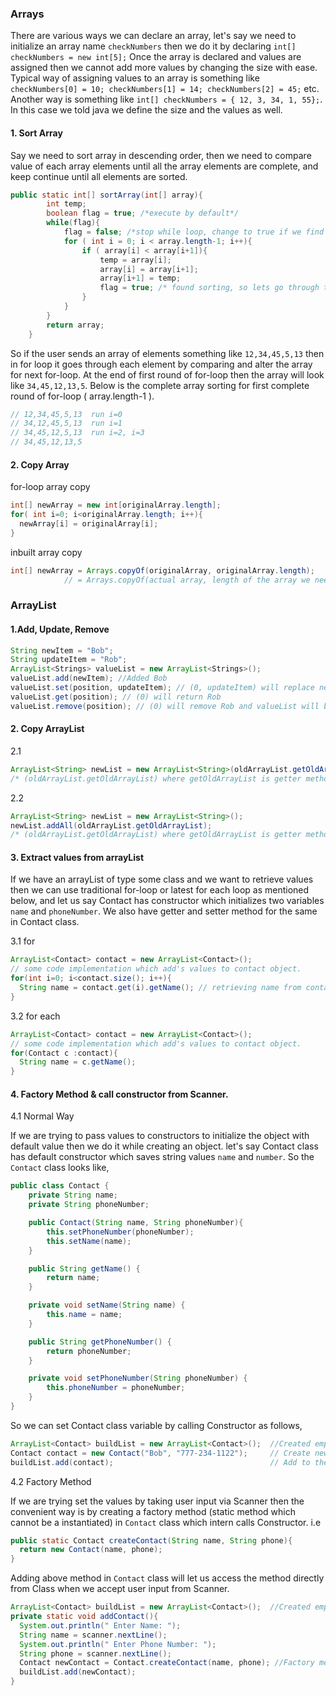 ### Arrays

There are various ways we can declare an array, let's say we need to initialize an array name `checkNumbers` then we do it by declaring `int[] checkNumbers = new int[5];` Once the array is declared and values are assigned then we cannot add more values by changing the size with ease. Typical way of assigning values to an array is something like `checkNumbers[0] = 10; checkNumbers[1] = 14; checkNumbers[2] = 45;` etc. Another way is something like `int[] checkNumbers = { 12, 3, 34, 1, 55};`. In this case we told java we define the size and the values as well.

#### 1. Sort Array

Say we need to sort array in descending order, then we need to compare value of each array elements until all the array elements are complete, and keep continue until all elements are sorted.
```java
public static int[] sortArray(int[] array){
        int temp;
        boolean flag = true; /*execute by default*/
        while(flag){
            flag = false; /*stop while loop, change to true if we find sorting*/
            for ( int i = 0; i < array.length-1; i++){
                if ( array[i] < array[i+1]){
                    temp = array[i];
                    array[i] = array[i+1];
                    array[i+1] = temp;
                    flag = true; /* found sorting, so lets go through the array elements once for-loop ends */
                }
            }
        }
        return array;
    }
```
So if the user sends an array of elements something like `12,34,45,5,13` then in for loop it goes through each element by comparing and alter the array for next for-loop. At the end of first round of for-loop then the array will look like `34,45,12,13,5`. Below is the complete array sorting for first complete round of for-loop ( array.length-1 ).
```java
// 12,34,45,5,13  run i=0
// 34,12,45,5,13  run i=1
// 34,45,12,5,13  run i=2, i=3
// 34,45,12,13,5
```

#### 2. Copy Array

for-loop array copy
```java
int[] newArray = new int[originalArray.length];
for( int i=0; i<originalArray.length; i++){
  newArray[i] = originalArray[i];
}
```
inbuilt array copy
```java
int[] newArray = Arrays.copyOf(originalArray, originalArray.length);
            // = Arrays.copyOf(actual array, length of the array we need );
```

### ArrayList

#### 1.Add, Update, Remove
```java
String newItem = "Bob";
String updateItem = "Rob";
ArrayList<Strings> valueList = new ArrayList<Strings>();
valueList.add(newItem); //Added Bob
valueList.set(position, updateItem); // (0, updateItem) will replace newItem
valueList.get(position); // (0) will return Rob
valueList.remove(position); // (0) will remove Rob and valueList will be empty.
```

#### 2. Copy ArrayList

2.1
    
```java
ArrayList<String> newList = new ArrayList<String>(oldArrayList.getOldArrayList);
/* (oldArrayList.getOldArrayList) where getOldArrayList is getter method on oldArrayList */
```
2.2

```java
ArrayList<String> newList = new ArrayList<String>();
newList.addAll(oldArrayList.getOldArrayList);
/* (oldArrayList.getOldArrayList) where getOldArrayList is getter method on oldArrayList */
```

#### 3. Extract values from arrayList

If we have an arrayList of type some class and we want to retrieve values then we can use traditional for-loop or latest for each loop as mentioned below, and let us say Contact has constructor which initializes two variables `name` and `phoneNumber`. We also have getter and setter method for the same in Contact class.

3.1 for   

```java
ArrayList<Contact> contact = new ArrayList<Contact>();
// some code implementation which add's values to contact object.
for(int i=0; i<contact.size(); i++){
  String name = contact.get(i).getName(); // retrieving name from contact object by traversing through elements.
}
```

3.2 for each

```java
ArrayList<Contact> contact = new ArrayList<Contact>();
// some code implementation which add's values to contact object.
for(Contact c :contact){
  String name = c.getName();
}
```

#### 4. Factory Method & call constructor from Scanner.

4.1 Normal Way    

If we are trying to pass values to constructors to initialize the object with default value then we do it while creating an object. let's say Contact class has default constructor which saves string values `name` and `number`. So the `Contact` class looks like,
```java
public class Contact {
    private String name;
    private String phoneNumber;

    public Contact(String name, String phoneNumber){
        this.setPhoneNumber(phoneNumber);
        this.setName(name);
    }

    public String getName() {
        return name;
    }

    private void setName(String name) {
        this.name = name;
    }

    public String getPhoneNumber() {
        return phoneNumber;
    }

    private void setPhoneNumber(String phoneNumber) {
        this.phoneNumber = phoneNumber;
    }
}
```
So we can set Contact class variable by calling Constructor as follows,
```java
ArrayList<Contact> buildList = new ArrayList<Contact>();  //Created empty list of type Contact.
Contact contact = new Contact("Bob", "777-234-1122");     // Create new contact object with it's required property.
buildList.add(contact);                                   // Add to the empty list.
```

4.2 Factory Method

If we are trying set the values by taking user input via Scanner then the convenient way is by creating a factory method (static method which cannot be a instantiated) in `Contact` class which intern calls Constructor. i.e
```java
public static Contact createContact(String name, String phone){
  return new Contact(name, phone);
}
```
Adding above method in `Contact` class will let us access the method directly from Class when we accept user input from Scanner.
```java
ArrayList<Contact> buildList = new ArrayList<Contact>();  //Created empty list of type Contact.
private static void addContact(){
  System.out.println(" Enter Name: ");
  String name = scanner.nextLine();
  System.out.println(" Enter Phone Number: ");
  String phone = scanner.nextLine();
  Contact newContact = Contact.createContact(name, phone); //Factory method because createContact is static and we are not creating new class instance.
  buildList.add(newContact);
}
```
